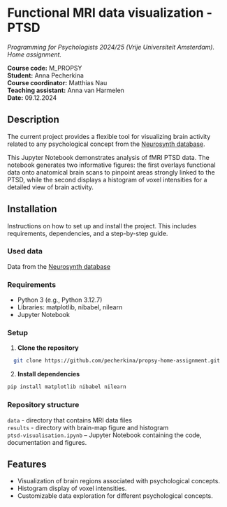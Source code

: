 # Functional MRI data visualization - PTSD
<em>Programming for Psychologists 2024/25 (Vrije Universiteit Amsterdam). Home assignment.</em>

**Course code:** M_PROPSY\
**Student:** Anna Pecherkina\
**Course coordinator:** Matthias Nau\
**Teaching assistant:** Anna van Harmelen\
**Date:** 09.12.2024

## Description
The current project provides a flexible tool for visualizing brain activity related to any psychological concept from the [Neurosynth database](https://neurosynth.org/analyses/terms/).

This Jupyter Notebook demonstrates analysis of fMRI PTSD data. The notebook generates two informative figures: the first overlays functional data onto anatomical brain scans to pinpoint areas strongly linked to the PTSD, while the second displays a histogram of voxel intensities for a detailed view of brain activity.

## Installation
Instructions on how to set up and install the project. This includes requirements, dependencies, and a step-by-step guide.

### Used data
Data from the [Neurosynth database](https://neurosynth.org/analyses/terms/) 

### Requirements
- Python 3 (e.g., Python 3.12.7)
- Libraries: matplotlib, nibabel, nilearn 
- Jupyter Notebook

### Setup
1. **Clone the repository**
```bash
  git clone https://github.com/pecherkina/propsy-home-assignment.git
```
2. **Install dependencies**
```bash
pip install matplotlib nibabel nilearn 
```

### Repository structure
``data`` - directory that contains MRI data files\
``results`` - directory with brain-map figure and histogram\
``ptsd-visualisation.ipynb`` – Jupyter Notebook containing the code, documentation and figures.

## Features
- Visualization of brain regions associated with psychological concepts.
- Histogram display of voxel intensities.
- Customizable data exploration for different psychological concepts.